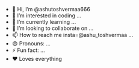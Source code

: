 - 👋 Hi, I’m @ashutoshvermaa666
- 👀 I’m interested in  coding ...
- 🌱 I’m currently learning ...
- 💞️ I’m looking to collaborate on ...
- 📫 How to reach me insta=@ashu_toshvermaa ...
- 😄 Pronouns: ...
- ⚡ Fun fact: ...
- ❤️ Loves everything 

<!---
ashutoshvermaa666/ashutoshvermaa666 is a ✨ special ✨ repository because its `README.md` (this file) appears on your GitHub profile.
You can click the Preview link to take a look at your changes.
--->
